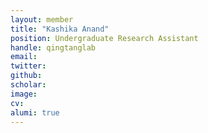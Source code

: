 ```yaml
---
layout: member
title: "Kashika Anand"
position: Undergraduate Research Assistant 
handle: qingtanglab
email: 
twitter:
github: 
scholar: 
image: 
cv: 
alumi: true
---
```





